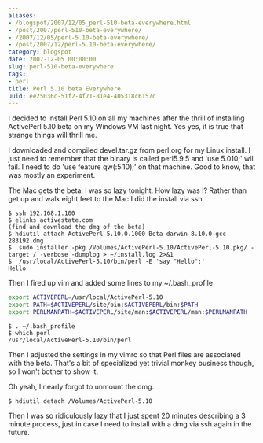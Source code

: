 ```yaml
---
aliases:
- /blogspot/2007/12/05_perl-510-beta-everywhere.html
- /post/2007/perl-510-beta-everywhere/
- /2007/12/05/perl-5.10-beta-everywhere/
- /post/2007/12/perl-5.10-beta-everywhere/
category: blogspot
date: 2007-12-05 00:00:00
slug: perl-510-beta-everywhere
tags:
- perl
title: Perl 5.10 beta Everywhere
uuid: ee25036c-51f2-4f71-81e4-405318c6157c
---
```


I decided to install Perl 5.10 on all my machines after the thrill of installing ActivePerl 5.10 beta on my Windows VM last night. Yes yes, it is true that strange things will thrill me.
<!--more-->

I downloaded and compiled devel.tar.gz from perl.org for my Linux install. I just need to remember that the binary is called perl5.9.5 and 'use 5.010;' will fail. I need to do 'use feature qw(:5.10);' on that machine. Good to know, that was mostly an experiment.

The Mac gets the beta. I was so lazy tonight. How lazy was I? Rather than get up and walk eight feet to the Mac I did the install via ssh.

    $ ssh 192.168.1.100
    $ elinks activestate.com
    (find and download the dmg of the beta)
    $ hdiutil attach ActivePerl-5.10.0.1000-Beta-darwin-8.10.0-gcc-283192.dmg
    $  sudo installer -pkg /Volumes/ActivePerl-5.10/ActivePerl-5.10.pkg/ -target / -verbose -dumplog > ~/install.log 2>&1
    $  /usr/local/ActivePerl-5.10/bin/perl -E 'say "Hello";'
    Hello

Then I fired up vim and added some lines to my ~/.bash_profile

``` bash
export ACTIVEPERL=/usr/local/ActivePerl-5.10
export PATH=$ACTIVEPERL/site/bin:$ACTIVEPERL/bin:$PATH
export PERLMANPATH=$ACTIVEPERL/site/man:$ACTIVEPERL/man:$PERLMANPATH
```

    $ . ~/.bash_profile
    $ which perl
    /usr/local/ActivePerl-5.10/bin/perl

Then I adjusted the settings in my vimrc so that Perl files are associated with the beta. That's a bit of specialized yet trivial monkey business though, so I won't bother to show it.

Oh yeah, I nearly forgot to unmount the dmg.

    $ hdiutil detach /Volumes/ActivePerl-5.10

Then I was so ridiculously lazy that I just spent 20 minutes describing a 3 minute process, just in case I need to install with a dmg via ssh again in the future.